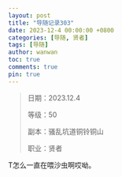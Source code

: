 ```yaml
---
layout: post
title: "导随记录303"
date: 2023-12-4 00:00:00 +0800
categories: [导随, 贤者]
tags: [导随]
author: wanwan
toc: true
comments: true
pin: true
---
```

> 日期：2023.12.4
>
> 等级：50
>
> 副本：骚乱坑道铜铃铜山
>
> 职业：贤者

T怎么一直在喂沙虫啊哎呦。
